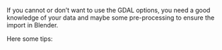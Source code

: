 If you cannot or don’t want to use the GDAL options, you need a good knowledge of your data and maybe some pre-processing to ensure the import in Blender.

Here some tips: 